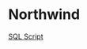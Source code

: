 # Northwind

[SQL Script](https://github.com/Microsoft/sql-server-samples/tree/master/samples/databases/northwind-pubs)
